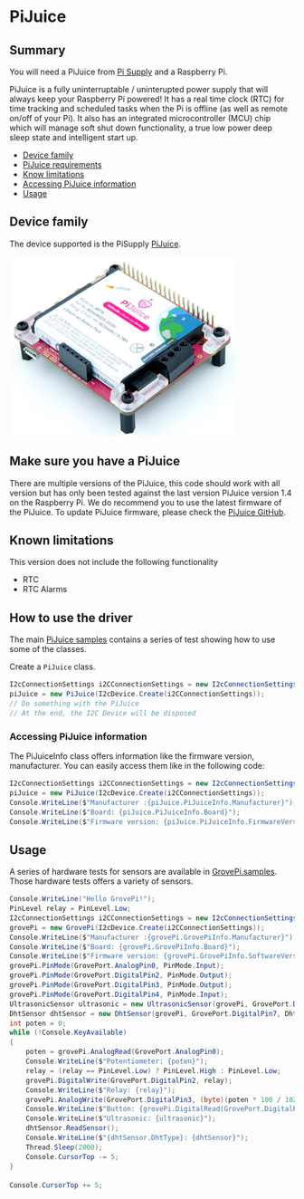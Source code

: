 # PiJuice

## Summary

You will need a PiJuice from [Pi Supply](https://uk.pi-supply.com/products/pijuice-standard/) and a Raspberry Pi.

PiJuice is a fully uninterruptable / uninterupted power supply that will always keep your Raspberry Pi powered! It has a real time clock (RTC) for time tracking and scheduled tasks when the Pi is offline (as well as remote on/off of your Pi). It also has an integrated microcontroller (MCU) chip which will manage soft shut down functionality, a true low power deep sleep state and intelligent start up.

- [Device family](./README.md#device-family)
- [PiJuice requirements](./README.md#make-sure-you-have-a-PiJuice)
- [Know limitations](./README.md#known-limitations)
- [Accessing PiJuice information](./README.md#accessing-PiJuice-information)
- [Usage](./README.md#Usage)

## Device family

The device supported is the PiSupply [PiJuice](https://uk.pi-supply.com/products/pijuice-standard/).

![PiJuice](pijuice.jpg)

## Make sure you have a PiJuice

There are multiple versions of the PiJuice, this code should work with all version but has only been tested against the last version PiJuice version 1.4 on the Raspberry Pi. We do recommend you to use the latest firmware of the PiJuice. To update PiJuice firmware, please check the [PiJuice GitHub](https://github.com/PiSupply/PiJuice/tree/master/Firmware).

## Known limitations

This version does not include the following functionality

- RTC
- RTC Alarms

## How to use the driver

The main [PiJuice samples](./samples) contains a series of test showing how to use some of the classes.

Create a ```PiJuice``` class.

```csharp
I2cConnectionSettings i2CConnectionSettings = new I2cConnectionSettings(1, PiJuice.DefaultI2cAddress);
piJuice = new PiJuice(I2cDevice.Create(i2CConnectionSettings));
// Do something with the PiJuice
// At the end, the I2C Device will be disposed
```

### Accessing PiJuice information

The PiJuiceInfo class offers information like the firmware version, manufacturer. You can easily access them like in the following code:

```csharp
I2cConnectionSettings i2CConnectionSettings = new I2cConnectionSettings(1, PiJuice.DefaultI2cAddress);
piJuice = new PiJuice(I2cDevice.Create(i2CConnectionSettings));
Console.WriteLine($"Manufacturer :{piJuice.PiJuiceInfo.Manufacturer}");
Console.WriteLine($"Board: {piJuice.PiJuiceInfo.Board}");
Console.WriteLine($"Firmware version: {piJuice.PiJuiceInfo.FirmwareVersion}");
```

## Usage

A series of hardware tests for sensors are available in [GrovePi.samples](./samples). Those hardware tests offers a variety of sensors.

```csharp
Console.WriteLine("Hello GrovePi!");
PinLevel relay = PinLevel.Low;
I2cConnectionSettings i2CConnectionSettings = new I2cConnectionSettings(1, GrovePi.GrovePiSefaultI2cAddress);
grovePi = new GrovePi(I2cDevice.Create(i2CConnectionSettings));
Console.WriteLine($"Manufacturer :{grovePi.GrovePiInfo.Manufacturer}");
Console.WriteLine($"Board: {grovePi.GrovePiInfo.Board}");
Console.WriteLine($"Firmware version: {grovePi.GrovePiInfo.SoftwareVersion}");
grovePi.PinMode(GrovePort.AnalogPin0, PinMode.Input);
grovePi.PinMode(GrovePort.DigitalPin2, PinMode.Output);
grovePi.PinMode(GrovePort.DigitalPin3, PinMode.Output);
grovePi.PinMode(GrovePort.DigitalPin4, PinMode.Input);
UltrasonicSensor ultrasonic = new UltrasonicSensor(grovePi, GrovePort.DigitalPin6);
DhtSensor dhtSensor = new DhtSensor(grovePi, GrovePort.DigitalPin7, DhtType.Dht11);
int poten = 0;
while (!Console.KeyAvailable)
{
    poten = grovePi.AnalogRead(GrovePort.AnalogPin0);
    Console.WriteLine($"Potentiometer: {poten}");
    relay = (relay == PinLevel.Low) ? PinLevel.High : PinLevel.Low;
    grovePi.DigitalWrite(GrovePort.DigitalPin2, relay);
    Console.WriteLine($"Relay: {relay}");
    grovePi.AnalogWrite(GrovePort.DigitalPin3, (byte)(poten * 100 / 1023));
    Console.WriteLine($"Button: {grovePi.DigitalRead(GrovePort.DigitalPin4)}");
    Console.WriteLine($"Ultrasonic: {ultrasonic}");
    dhtSensor.ReadSensor();
    Console.WriteLine($"{dhtSensor.DhtType}: {dhtSensor}");
    Thread.Sleep(2000);
    Console.CursorTop -= 5;
}

Console.CursorTop += 5;
```
